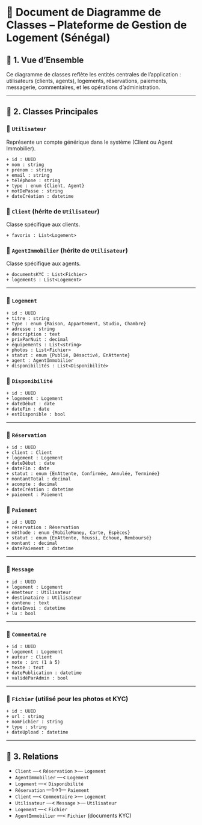 # 📐 **Document de Diagramme de Classes – Plateforme de Gestion de Logement (Sénégal)**

## 🧱 **1. Vue d’Ensemble**

Ce diagramme de classes reflète les entités centrales de l’application : utilisateurs (clients, agents), logements, réservations, paiements, messagerie, commentaires, et les opérations d’administration.

---

## 🧩 **2. Classes Principales**

### 🔹 `Utilisateur`

Représente un compte générique dans le système (Client ou Agent Immobilier).

```plaintext
+ id : UUID
+ nom : string
+ prénom : string
+ email : string
+ téléphone : string
+ type : enum {Client, Agent}
+ motDePasse : string
+ dateCréation : datetime
```

### 🔹 `Client` (hérite de `Utilisateur`)

Classe spécifique aux clients.

```plaintext
+ favoris : List<Logement>
```

### 🔹 `AgentImmobilier` (hérite de `Utilisateur`)

Classe spécifique aux agents.

```plaintext
+ documentsKYC : List<Fichier>
+ logements : List<Logement>
```

---

### 🔹 `Logement`

```plaintext
+ id : UUID
+ titre : string
+ type : enum {Maison, Appartement, Studio, Chambre}
+ adresse : string
+ description : text
+ prixParNuit : decimal
+ équipements : List<string>
+ photos : List<Fichier>
+ statut : enum {Publié, Désactivé, EnAttente}
+ agent : AgentImmobilier
+ disponibilités : List<Disponibilité>
```

### 🔹 `Disponibilité`

```plaintext
+ id : UUID
+ logement : Logement
+ dateDébut : date
+ dateFin : date
+ estDisponible : bool
```

---

### 🔹 `Réservation`

```plaintext
+ id : UUID
+ client : Client
+ logement : Logement
+ dateDébut : date
+ dateFin : date
+ statut : enum {EnAttente, Confirmée, Annulée, Terminée}
+ montantTotal : decimal
+ acompte : decimal
+ dateCréation : datetime
+ paiement : Paiement
```

### 🔹 `Paiement`

```plaintext
+ id : UUID
+ réservation : Réservation
+ méthode : enum {MobileMoney, Carte, Espèces}
+ statut : enum {EnAttente, Réussi, Échoué, Remboursé}
+ montant : decimal
+ datePaiement : datetime
```

---

### 🔹 `Message`

```plaintext
+ id : UUID
+ logement : Logement
+ émetteur : Utilisateur
+ destinataire : Utilisateur
+ contenu : text
+ dateEnvoi : datetime
+ lu : bool
```

---

### 🔹 `Commentaire`

```plaintext
+ id : UUID
+ logement : Logement
+ auteur : Client
+ note : int (1 à 5)
+ texte : text
+ datePublication : datetime
+ validéParAdmin : bool
```

---

### 🔹 `Fichier` (utilisé pour les photos et KYC)

```plaintext
+ id : UUID
+ url : string
+ nomFichier : string
+ type : string
+ dateUpload : datetime
```

---

## 🔁 **3. Relations**

* `Client` —< `Réservation` >— `Logement`
* `AgentImmobilier` —< `Logement`
* `Logement` —< `Disponibilité`
* `Réservation` —1→1— `Paiement`
* `Client` —< `Commentaire` >— `Logement`
* `Utilisateur` —< `Message` >— `Utilisateur`
* `Logement` —< `Fichier`
* `AgentImmobilier` —< `Fichier` (documents KYC)

